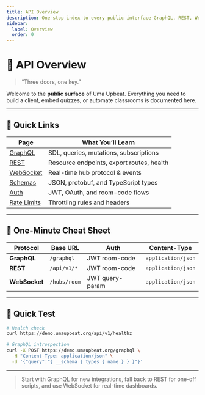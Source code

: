 ```yaml
---
title: API Overview
description: One-stop index to every public interface—GraphQL, REST, WebSocket, schemas, and limits.
sidebar:
  label: Overview
  order: 0
---
```


# 📡 API Overview

> “Three doors, one key.”

Welcome to the **public surface** of Uma Upbeat. Everything you need to build a client, embed quizzes, or automate classrooms is documented here.

---

## 🧭 Quick Links

| Page                            | What You’ll Learn                         |
| ------------------------------- | ----------------------------------------- |
| [GraphQL](/api/graphql)         | SDL, queries, mutations, subscriptions    |
| [REST](/api/rest)               | Resource endpoints, export routes, health |
| [WebSocket](/api/websocket)     | Real-time hub protocol & events           |
| [Schemas](/api/schemas)         | JSON, protobuf, and TypeScript types      |
| [Auth](/api/auth)               | JWT, OAuth, and room-code flows           |
| [Rate Limits](/api/rate-limits) | Throttling rules and headers              |

---

## 🌟 One-Minute Cheat Sheet

| Protocol      | Base URL     | Auth            | Content-Type       |
| ------------- | ------------ | --------------- | ------------------ |
| **GraphQL**   | `/graphql`   | JWT room-code   | `application/json` |
| **REST**      | `/api/v1/*`  | JWT room-code   | `application/json` |
| **WebSocket** | `/hubs/room` | JWT query-param | `application/json` |

---

## 🧪 Quick Test

```bash
# Health check
curl https://demo.umaupbeat.org/api/v1/healthz

# GraphQL introspection
curl -X POST https://demo.umaupbeat.org/graphql \
  -H "Content-Type: application/json" \
  -d '{"query":"{ __schema { types { name } } }"}'
```

---

> Start with GraphQL for new integrations, fall back to REST for one-off scripts, and use WebSocket for real-time dashboards.
